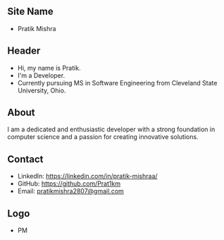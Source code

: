 ## Site Name
- Pratik Mishra

## Header
- Hi, my name is Pratik. 
- I'm a Developer.
- Currently pursuing MS in Software Engineering from Cleveland State University, Ohio. 



## About
I am a dedicated and enthusiastic developer with a strong foundation in computer science and a passion for creating innovative solutions.

## Contact

- LinkedIn: https://linkedin.com/in/pratik-mishraa/
- GitHub: https://github.com/Prat1km
- Email: pratikmishra2807@gmail.com

## Logo
- PM